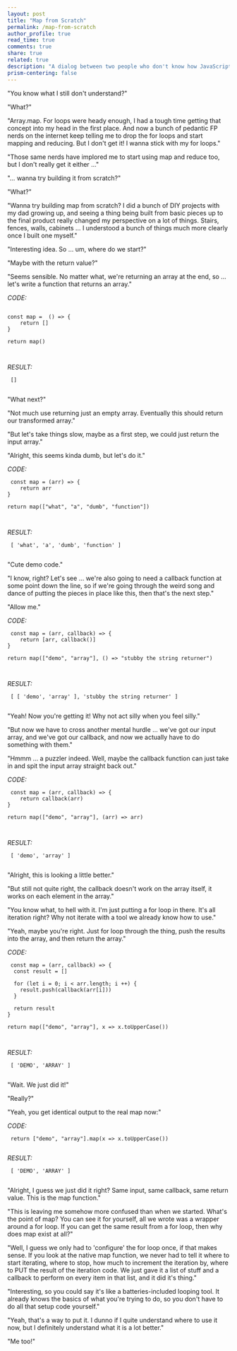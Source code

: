```yaml
---
layout: post
title: "Map from Scratch"
permalink: /map-from-scratch
author_profile: true
read_time: true
comments: true
share: true
related: true
description: "A dialog between two people who don't know how JavaScript's Array.map function works, so they decide to build it from scratch, one piece at a time!"
prism-centering: false
---
```

<link rel="stylesheet" href="/public/css/prism(3).css">

<p>
"You know what I still don't understand?"
</p>

<p>
"What?"
</p>

<p>
"Array.map. For loops were heady enough, I had a tough time getting that concept into my head in the first place.
And now a bunch of pedantic FP nerds on the internet keep telling me to drop the for loops and start mapping and reducing. But I don't get it! I wanna stick with my for loops." 
</p>

<p>
"Those same nerds have implored me to start using map and reduce too, but I don't really get it either &#x2026;"
</p>

<p>
"&#x2026; wanna try building it from scratch?"
</p>

<p>
"What?"
</p>

<p>
"Wanna try building map from scratch? I did a bunch of DIY projects with my dad growing up, and seeing a thing being built from basic pieces up to the final product really changed my perspective on a lot of things. Stairs, fences, walls, cabinets &#x2026; I understood a bunch of things much more clearly once I built one myself."
</p>

<p>
"Interesting idea. So &#x2026; um, where do we start?"
</p>

<p>
"Maybe with the return value?"
</p>

<p>
"Seems sensible. No matter what, we're returning an array at the end, so &#x2026; let's write a function that returns an array."
</p>

*CODE:*

<pre class="higlight language-js" tabindex="0"><code class="language-js"> 
const map =  () => {
    return []
}

return map()

 </code></pre>

*RESULT:* 

<pre class="higlight language-js" tabindex="0"><code class="language-js"> []
 </code></pre>

<p>
"What next?"
</p>

<p>
"Not much use returning just an empty array. Eventually this should return our transformed array."
</p>

<p>
"But let's take things slow, maybe as a first step, we could just return the input array." 
</p>

<p>
"Alright, this seems kinda dumb, but let's do it."
</p>

*CODE:*
<pre class="higlight language-js" tabindex="0"><code class="language-js"> const map = (arr) => {
    return arr 
}

return map(["what", "a", "dumb", "function"])

 </code></pre>

*RESULT:* 

<pre class="higlight language-js" tabindex="0"><code class="language-js"> [ 'what', 'a', 'dumb', 'function' ]
 </code></pre>

<p>
"Cute demo code."
</p>

<p>
"I know, right? Let's see &#x2026; we're also going to need a callback function at some point down the line, so if we're going through the weird song and dance of putting the pieces in place like this, then that's the next step."
</p>

<p>
"Allow me." 
</p>

*CODE:*
<pre class="higlight language-js" tabindex="0"><code class="language-js"> const map = (arr, callback) => {
    return [arr, callback()]
}

return map(["demo", "array"], () => "stubby the string returner")

 </code></pre>

*RESULT:* 

<pre class="higlight language-js" tabindex="0"><code class="language-js"> [ [ 'demo', 'array' ], 'stubby the string returner' ]
 </code></pre>

<p>
"Yeah! Now you're getting it! Why not act silly when you feel silly." 
</p>

<p>
"But now we have to cross another mental hurdle &#x2026; we've got our input array, and we've got our callback, and now we actually have to do something with them."
</p>

<p>
"Hmmm &#x2026; a puzzler indeed. Well, maybe the callback function can just take in and spit the input array straight back out."
</p>

*CODE:*
<pre class="higlight language-js" tabindex="0"><code class="language-js"> const map = (arr, callback) => {
    return callback(arr)
}

return map(["demo", "array"], (arr) => arr)

 </code></pre>

*RESULT:* 

<pre class="higlight language-js" tabindex="0"><code class="language-js"> [ 'demo', 'array' ]
 </code></pre>

<p>
"Alright, this is looking a little better."
</p>

<p>
"But still not quite right, the callback doesn't work on the array itself, it works on each element in the array."
</p>

<p>
"You know what, to hell with it. I'm just putting a for loop in there. It's all iteration right? Why not iterate with a tool we already know how to use."
</p>

<p>
"Yeah, maybe you're right. Just for loop through the thing, push the results into the array, and then return the array."
</p>

*CODE:*
<pre class="higlight language-js" tabindex="0"><code class="language-js"> const map = (arr, callback) => {
  const result = []

  for (let i = 0; i < arr.length; i ++) {
    result.push(callback(arr[i]))
  }

  return result
}

return map(["demo", "array"], x => x.toUpperCase())

 </code></pre>

*RESULT:* 

<pre class="higlight language-js" tabindex="0"><code class="language-js"> [ 'DEMO', 'ARRAY' ]
 </code></pre>

<p>
"Wait. We just did it!"
</p>

<p>
"Really?"
</p>

<p>
"Yeah, you get identical output to the real map now:" 
</p>

*CODE:*
<pre class="higlight language-js" tabindex="0"><code class="language-js"> return ["demo", "array"].map(x => x.toUpperCase())
 </code></pre>
 
*RESULT:* 

<pre class="higlight language-js" tabindex="0"><code class="language-js"> [ 'DEMO', 'ARRAY' ]
 </code></pre>

<p>
"Alright, I guess we just did it right? Same input, same callback, same return value. This is the map function."
</p>

<p>
"This is leaving me somehow more confused than when we started. What's the point of map? You can see it for yourself, all we wrote was a wrapper around a for loop. If you can get the same result from a for loop, then why does map exist at all?" 
</p>

<p>
"Well, I guess we only had to 'configure' the for loop once, if that makes sense. If you look at the native map function, we never had to tell it where to start iterating, where to stop, how much to increment the iteration by, where to PUT the result of the iteration code. We just gave it a list of stuff and a callback to perform on every item in that list, and it did it's thing."
</p>

<p>
"Interesting, so you could say it's like a batteries-included looping tool. It already knows the basics of what you're trying to do, so you don't have to do all that setup code yourself."
</p>

<p>
"Yeah, that's a way to put it. I dunno if I quite understand where to use it now, but I definitely understand what it is a lot better."
</p>

<p>
"Me too!"
</p>

<script src="/public/js/prism.js"></script>
